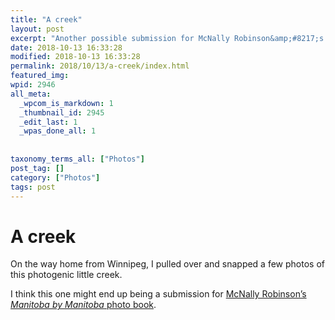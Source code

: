 ```yaml
---
title: "A creek"
layout: post
excerpt: "Another possible submission for McNally Robinson&amp;#8217;s photo book."
date: 2018-10-13 16:33:28
modified: 2018-10-13 16:33:28
permalink: 2018/10/13/a-creek/index.html
featured_img: 
wpid: 2946
all_meta: 
  _wpcom_is_markdown: 1
  _thumbnail_id: 2945
  _edit_last: 1
  _wpas_done_all: 1
  
  
taxonomy_terms_all: ["Photos"]
post_tag: []
category: ["Photos"]
tags: post
---
```


# A creek

On the way home from Winnipeg, I pulled over and snapped a few photos of this photogenic little creek.

I think this one might end up being a submission for [McNally Robinson’s *Manitoba by Manitoba* photo book](https://www.mcnallyrobinson.com/manitoba-by-manitoba).